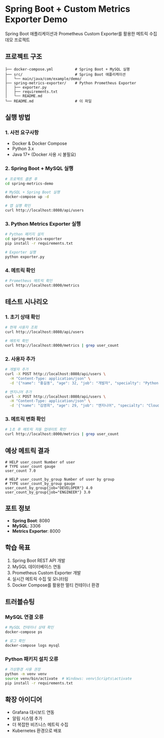 # Spring Boot + Custom Metrics Exporter Demo

Spring Boot 애플리케이션과 Prometheus Custom Exporter를 활용한 메트릭 수집 데모 프로젝트

## 프로젝트 구조
```
├── docker-compose.yml          # Spring Boot + MySQL 실행
├── src/                        # Spring Boot 애플리케이션
│   └── main/java/com/example/demo/
├── spring-metrics-exporter/    # Python Prometheus Exporter
│   ├── exporter.py
│   ├── requirements.txt
│   └── README.md
└── README.md                   # 이 파일
```

## 실행 방법

### 1. 사전 요구사항
- Docker & Docker Compose
- Python 3.x
- Java 17+ (Docker 사용 시 불필요)

### 2. Spring Boot + MySQL 실행
```bash
# 프로젝트 클론 후
cd spring-metrics-demo

# MySQL + Spring Boot 실행
docker-compose up -d

# 앱 실행 확인
curl http://localhost:8080/api/users
```

### 3. Python Metrics Exporter 실행
```bash
# Python 패키지 설치
cd spring-metrics-exporter
pip install -r requirements.txt

# Exporter 실행
python exporter.py
```

### 4. 메트릭 확인
```bash
# Prometheus 메트릭 확인
curl http://localhost:8000/metrics
```

## 테스트 시나리오

### 1. 초기 상태 확인
```bash
# 현재 사용자 조회
curl http://localhost:8080/api/users

# 메트릭 확인
curl http://localhost:8000/metrics | grep user_count
```

### 2. 사용자 추가
```bash
# 개발자 추가
curl -X POST http://localhost:8080/api/users \
  -H "Content-Type: application/json" \
  -d '{"name": "홍길동", "age": 32, "job": "개발자", "specialty": "Python"}'

# 엔지니어 추가  
curl -X POST http://localhost:8080/api/users \
  -H "Content-Type: application/json" \
  -d '{"name": "김영희", "age": 29, "job": "엔지니어", "specialty": "Cloud"}'
```

### 3. 메트릭 변화 확인
```bash
# 1초 후 메트릭 자동 업데이트 확인
curl http://localhost:8000/metrics | grep user_count
```

## 예상 메트릭 결과
```
# HELP user_count Number of user
# TYPE user_count gauge
user_count 7.0

# HELP user_count_by_group Number of user by group  
# TYPE user_count_by_group gauge
user_count_by_group{job="DEVELOPER"} 4.0
user_count_by_group{job="ENGINEER"} 3.0
```

## 포트 정보
- **Spring Boot**: 8080
- **MySQL**: 3306  
- **Metrics Exporter**: 8000

## 학습 목표
1. Spring Boot REST API 개발
2. MySQL 데이터베이스 연동
3. Prometheus Custom Exporter 개발
4. 실시간 메트릭 수집 및 모니터링
5. Docker Compose를 활용한 멀티 컨테이너 환경

## 트러블슈팅

### MySQL 연결 오류
```bash
# MySQL 컨테이너 상태 확인
docker-compose ps

# 로그 확인
docker-compose logs mysql
```

### Python 패키지 설치 오류
```bash
# 가상환경 사용 권장
python -m venv venv
source venv/bin/activate  # Windows: venv\Scripts\activate
pip install -r requirements.txt
```

## 확장 아이디어
- Grafana 대시보드 연동
- 알림 시스템 추가
- 더 복잡한 비즈니스 메트릭 수집
- Kubernetes 환경으로 배포
